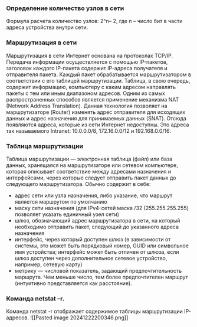 ### Определение количество узлов в сети
Формула расчета количество узлов: 2^n– 2, где n – число бит в части адреса устройства внутри сети.

### Маршрутизация в сети
Маршрутизация в сети Интернет основана на протоколах TCP/IP. Передача информации осуществляется с помощью IP-пакетов, заголовок каждого IP-пакета содержит IP-адреса получателя и отправителя пакета. Каждый пакет обрабатывается маршрутизатором в соответствии с его таблицей маршрутизации. Таблица, в свою очередь, содержит информацию, компьютеру с каким адресом направлять пакеты с тем или иным диапазоном адресов. 
Одним из самых распространенных способов является применение механизма NAT (Network Address Translation). Данная технология позволяет на маршрутизаторе (Router) изменять адрес отправителя для исходящих данных и адрес назначения для принимаемых данных (SNAT). Отсюда появляются адреса, которые из сети Интернет недоступны. Это адреса так называемого Intranet: 10.0.0.0/8, 172.16.0.0/12 и 192.168.0.0/16.

### Таблица маршрутизации
Таблица маршрутизации — электронная таблица (файл) или база данных, хранящаяся на маршрутизаторе или сетевом компьютере, которая описывает соответствие между адресами назначения и интерфейсами, через которые следует отправить пакет данных до следующего маршрутизатора. 
Обычно содержит в себе:
- адрес сети или узла назначения, либо указание, что маршрут является маршрутом по умолчанию
- маску сети назначения (для IPv4-сетей маска /32 (255.255.255.255) позволяет указать единичный узел сети)
- шлюз, обозначающий адрес маршрутизатора в сети, на который необходимо отправить пакет, следующий до указанного адреса назначения
- интерфейс, через который доступен шлюз (в зависимости от системы, это может быть порядковый номер, GUID или символьное имя устройства; интерфейс может быть отличен от шлюза, если шлюз доступен через дополнительное сетевое устройство, например, сетевую карту)
- метрику — числовой показатель, задающий предпочтительность маршрута. Чем меньше число, тем более предпочтителен маршрут (интуитивно представляется как расстояние).

### Команда netstat –r.
Команда netstat -r отображает содержимое таблицы маршрутизации IP-адресов.
![[Pasted image 20241222200346.png]]